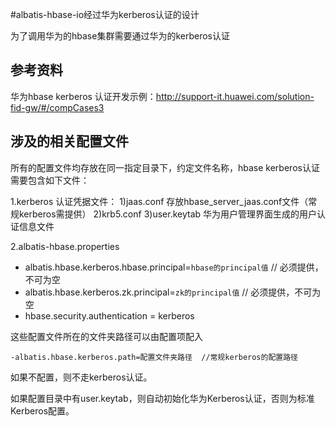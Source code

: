 #albatis-hbase-io经过华为kerberos认证的设计

为了调用华为的hbase集群需要通过华为的kerberos认证

## 参考资料
华为hbase kerberos 认证开发示例：http://support-it.huawei.com/solution-fid-gw/#/compCases3

## 涉及的相关配置文件

所有的配置文件均存放在同一指定目录下，约定文件名称，hbase kerberos认证需要包含如下文件：

1.kerberos 认证凭据文件：
   1)jaas.conf   存放hbase_server_jaas.conf文件（常规kerberos需提供）
   2)krb5.conf
   3)user.keytab   华为用户管理界面生成的用户认证信息文件

2.albatis-hbase.properties
 - albatis.hbase.kerberos.hbase.principal=`hbase的principal值` // 必须提供，不可为空
 - albatis.hbase.kerberos.zk.principal=`zk的principal值`  // 必须提供，不可为空
 - hbase.security.authentication = kerberos


这些配置文件所在的文件夹路径可以由配置项配入

	-albatis.hbase.kerberos.path=配置文件夹路径  //常规kerberos的配置路径

如果不配置，则不走kerberos认证。

如果配置目录中有user.keytab，则自动初始化华为Kerberos认证，否则为标准Kerberos配置。



